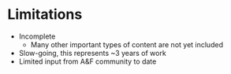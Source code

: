 # Limitations
* Incomplete
    * Many other important types of content are not yet included
* Slow-going, this represents ~3 years of work
* Limited input from A&F community to date
